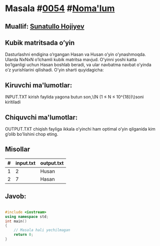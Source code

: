 
<h1>Masala #<a href="https://robocontest.uz/tasks/0054">0054</a> #<a href="https://robocontest.uz/tasks?category=1">Noma'lum</a></h1>
<h2> Muallif: <a href="https://robocontest.uz/profile/sunnat">Sunatullo Hojiyev</a></h2>
<h2>Kubik matritsada o’yin</h2>
<p>Dasturlashni endigina o’rgangan Hasan va Husan o’yin o’ynashmoqda. Ularda NxNxN o’lchamli kubik matritsa mavjud. O’yinni yoshi katta bo’lganligi uchun Hasan boshlab beradi, va ular navbatma navbat o’yinda o’z yurishlarini qilishadi.
O’yin sharti quyidagicha:</p>
<h2>Kiruvchi ma'lumotlar:</h2>
<p>INPUT.TXT kirish faylida yagona butun son,\(N (1 ≤ N ≤ 10^{18})\)soni kiritiladi</p>
<h2>Chiquvchi ma'lumotlar:</h2>
<p>OUTPUT.TXT chiqish fayliga ikkala o’yinchi ham optimal o’yin qilganida kim g’olib bo’lishini chop eting.</p>
<h2>Misollar</h2>
<table>
    <thead>
        <tr>
            <th>#</th>
            <th>input.txt</th>
            <th>output.txt</th>
        </tr>
    </thead>
    <tbody>
            <tr>
                <td>1</td>
                <td>2</td>
                <td>Husan</td>
            </tr>
            <tr>
                <td>2</td>
                <td>7</td>
                <td>Hasan</td>
            </tr>
    </tbody>
    </table>
    
<h2>Javob:</h2>

######
```cpp
#include <iostream>
using namespace std;
int main()
{
    // Masala hali yechilmagan
    return 0;
}
```

